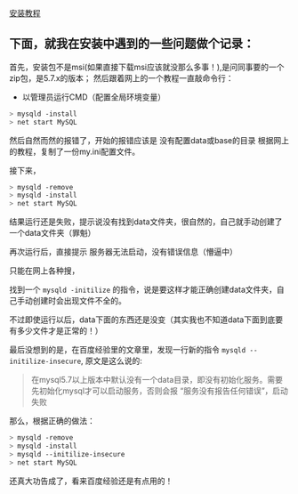 [安装教程](https://www.runoob.com/mysql/mysql-install.html)

## 下面，就我在安装中遇到的一些问题做个记录：

首先，安装包不是msi(如果直接下载msi应该就没那么多事！),是问同事要的一个zip包，是5.7.x的版本；
然后跟着网上的一个教程一直敲命令行：

- 以管理员运行CMD（配置全局环境变量）
``` bash
> mysqld -install
> net start MySQL
```

然后自然而然的报错了，开始的报错应该是 没有配置data或base的目录
根据网上的教程，复制了一份my.ini配置文件。

接下来，
``` bash
> mysqld -remove
> mysqld -install
> net start MySQL
```
结果运行还是失败，提示说没有找到data文件夹，很自然的，自己就手动创建了一个data文件夹（罪魁）

再次运行后，直接提示 服务器无法启动，没有错误信息（懵逼中）

只能在网上各种搜，

找到一个 `mysqld -initilize` 的指令，说是要这样才能正确创建data文件夹，自己手动创建时会出现文件不全的。

不过即使运行以后，data下面的东西还是没变（其实我也不知道data下面到底要有多少文件才是正常的！）

最后没想到的是，在百度经验里的文章里，发现一行新的指令 `mysqld --initilize-insecure`,
原文是这么说的:
> 在mysql5.7以上版本中默认没有一个data目录，即没有初始化服务。需要先初始化mysql才可以启动服务，否则会报 “服务没有报告任何错误”，启动失败

那么，根据正确的做法：
``` bash
> mysqld -remove
> mysqld -install
> mysqld --initilize-insecure
> net start MySQL
```
还真大功告成了，看来百度经验还是有点用的！


